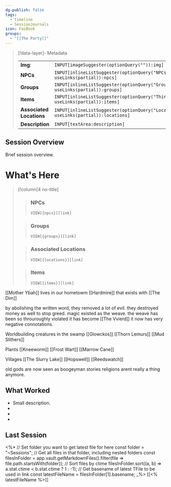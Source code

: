 ```yaml
---
dg-publish: false
tags:
  - timeline
  - SessionJournals
icon: FasBook
groups:
  - "[[The Party]]"
---
```

> [!data-layer]- Metadata
>
> |                                       |                                  |
>| ----- | ----- |
>| **Img**: |`INPUT[imageSuggester(optionQuery("")):img]`|
> |**NPCs** | `INPUT[inlineListSuggester(optionQuery("NPCs"), useLinks(partial)):npcs]`|
> |**Groups** | `INPUT[inlineListSuggester(optionQuery("Groups"), useLinks(partial)):groups]`|
> |**Items** | `INPUT[inlineListSuggester(optionQuery("Things"), useLinks(partial)):items]`|
> |**Associated Locations** | `INPUT[inlineListSuggester(optionQuery("Locations"), useLinks(partial)):locations]`|
> |**Description** |`INPUT[textArea:description]`|

## Session Overview 
 
Brief session overview.

# What's Here
> [!column|4 no-title]
>
>>
>> ### NPCs
>> `VIEW[{npcs}][link]`
>>  
>
>> ### Groups
>> `VIEW[{groups}][link]`  
>
>> ### Associated Locations
>> `VIEW[{locations}][link]`  
>
>> ### Items
>> `VIEW[{items}][link]`
 
[[Mother Ybah]] lives in our hometowm [[Hardmire]] that exists with [[The Dim]]

by abolishing the written word, they removed a lot of evil. they destroyed money as well to stop greed.
magic existed as the weave. the weave has been so throuroughly  violated it has become [[The Vvierd]] it now has very negative connotations. 


Worldbuilding
creatures in the swamp
[[Glowckos]]
[[Thorn Lemurs]]
[[Mud Slithers]]

Plants
[[Kneeworm]]
[[Frost Wart]]
[[Marrow Cane]]

Villages
[[The Slurry Lake]]
[[Hopswell]]
[[Reedswatch]]



old gods are now seen as boogeyman stories
religions arent really a thing anymore.


## What Worked 
 
- Small description.
- 
- 
- 

## Last Session
<%*
// Set folder you want to get latest file for here
const folder = "~Sessions";
// Get all files in that folder, including nested folders
const filesInFolder = app.vault.getMarkdownFiles().filter(file => file.path.startsWith(folder));
// Sort files by ctime
filesInFolder.sort((a, b) => a.stat.ctime < b.stat.ctime ? 1 : -1);
// Get basename of latest TFile to be used in link
const latestFileName = filesInFolder[1].basename;
_%>
[[<% latestFileName %>]]




